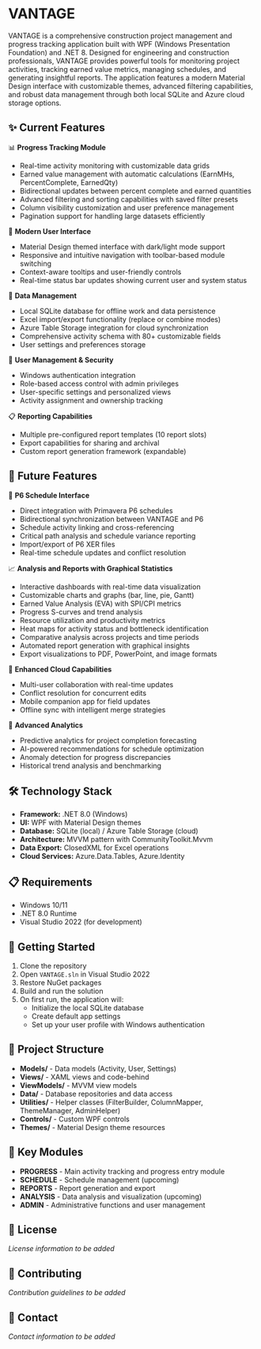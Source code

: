 # VANTAGE

VANTAGE is a comprehensive construction project management and progress tracking application built with WPF (Windows Presentation Foundation) and .NET 8. Designed for engineering and construction professionals, VANTAGE provides powerful tools for monitoring project activities, tracking earned value metrics, managing schedules, and generating insightful reports. The application features a modern Material Design interface with customizable themes, advanced filtering capabilities, and robust data management through both local SQLite and Azure cloud storage options.

## ✨ Current Features

📊 **Progress Tracking Module**
- Real-time activity monitoring with customizable data grids
- Earned value management with automatic calculations (EarnMHs, PercentComplete, EarnedQty)
- Bidirectional updates between percent complete and earned quantities
- Advanced filtering and sorting capabilities with saved filter presets
- Column visibility customization and user preference management
- Pagination support for handling large datasets efficiently

🎨 **Modern User Interface**
- Material Design themed interface with dark/light mode support
- Responsive and intuitive navigation with toolbar-based module switching
- Context-aware tooltips and user-friendly controls
- Real-time status bar updates showing current user and system status

💾 **Data Management**
- Local SQLite database for offline work and data persistence
- Excel import/export functionality (replace or combine modes)
- Azure Table Storage integration for cloud synchronization
- Comprehensive activity schema with 80+ customizable fields
- User settings and preferences storage

👥 **User Management & Security**
- Windows authentication integration
- Role-based access control with admin privileges
- User-specific settings and personalized views
- Activity assignment and ownership tracking

📋 **Reporting Capabilities**
- Multiple pre-configured report templates (10 report slots)
- Export capabilities for sharing and archival
- Custom report generation framework (expandable)

## 🚀 Future Features

📅 **P6 Schedule Interface**
- Direct integration with Primavera P6 schedules
- Bidirectional synchronization between VANTAGE and P6
- Schedule activity linking and cross-referencing
- Critical path analysis and schedule variance reporting
- Import/export of P6 XER files
- Real-time schedule updates and conflict resolution

📈 **Analysis and Reports with Graphical Statistics**
- Interactive dashboards with real-time data visualization
- Customizable charts and graphs (bar, line, pie, Gantt)
- Earned Value Analysis (EVA) with SPI/CPI metrics
- Progress S-curves and trend analysis
- Resource utilization and productivity metrics
- Heat maps for activity status and bottleneck identification
- Comparative analysis across projects and time periods
- Automated report generation with graphical insights
- Export visualizations to PDF, PowerPoint, and image formats

🔄 **Enhanced Cloud Capabilities**
- Multi-user collaboration with real-time updates
- Conflict resolution for concurrent edits
- Mobile companion app for field updates
- Offline sync with intelligent merge strategies

🤖 **Advanced Analytics**
- Predictive analytics for project completion forecasting
- AI-powered recommendations for schedule optimization
- Anomaly detection for progress discrepancies
- Historical trend analysis and benchmarking

## 🛠️ Technology Stack

- **Framework:** .NET 8.0 (Windows)
- **UI:** WPF with Material Design themes
- **Database:** SQLite (local) / Azure Table Storage (cloud)
- **Architecture:** MVVM pattern with CommunityToolkit.Mvvm
- **Data Export:** ClosedXML for Excel operations
- **Cloud Services:** Azure.Data.Tables, Azure.Identity

## 📋 Requirements

- Windows 10/11
- .NET 8.0 Runtime
- Visual Studio 2022 (for development)

## 🚦 Getting Started

1. Clone the repository
2. Open `VANTAGE.sln` in Visual Studio 2022
3. Restore NuGet packages
4. Build and run the solution
5. On first run, the application will:
   - Initialize the local SQLite database
   - Create default app settings
   - Set up your user profile with Windows authentication

## 📂 Project Structure

- **Models/** - Data models (Activity, User, Settings)
- **Views/** - XAML views and code-behind
- **ViewModels/** - MVVM view models
- **Data/** - Database repositories and data access
- **Utilities/** - Helper classes (FilterBuilder, ColumnMapper, ThemeManager, AdminHelper)
- **Controls/** - Custom WPF controls
- **Themes/** - Material Design theme resources

## 🎯 Key Modules

- **PROGRESS** - Main activity tracking and progress entry module
- **SCHEDULE** - Schedule management (upcoming)
- **REPORTS** - Report generation and export
- **ANALYSIS** - Data analysis and visualization (upcoming)
- **ADMIN** - Administrative functions and user management

## 📝 License

*License information to be added*

## 👥 Contributing

*Contribution guidelines to be added*

## 📧 Contact

*Contact information to be added*
